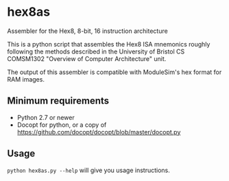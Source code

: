 hex8as
======

Assembler for the Hex8, 8-bit, 16 instruction architecture

This is a python script that assembles the Hex8 ISA mnemonics roughly following
the methods described in the University of Bristol CS COMSM1302 "Overview of
Computer Architecture" unit.

The output of this assembler is compatible with ModuleSim's hex format for RAM
images.

Minimum requirements
--------------------

* Python 2.7 or newer
* Docopt for python, or a copy of https://github.com/docopt/docopt/blob/master/docopt.py

Usage
-----

`python hex8as.py --help` will give you usage instructions.

